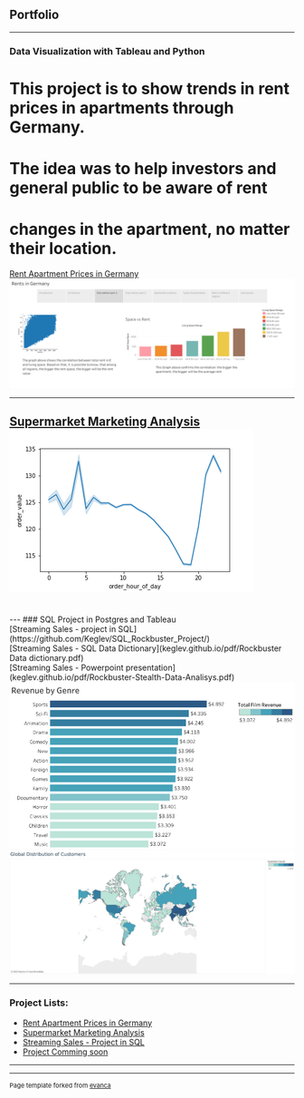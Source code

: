 ## Portfolio

---

### Data Visualization with Tableau and Python 

# This project is to show trends in rent prices in apartments through Germany. 
# The idea was to help investors and general public to be aware of rent
# changes in the apartment, no matter their location. 
[Rent Apartment Prices in Germany](/sample_page)
<img src="images/Rents in Germany (1).png?raw=true"/>


---
[Supermarket Marketing Analysis](https://github.com/Keglev/Instacart_project/)
<br>
<img src="images/ex4_10_line_order_value_day.png?raw=true"/>
---
<br>
---
### SQL Project in Postgres and Tableau
<br>
[Streaming Sales - project in SQL](https://github.com/Keglev/SQL_Rockbuster_Project/)
<br>
[Streaming Sales - SQL Data Dictionary](keglev.github.io/pdf/Rockbuster Data dictionary.pdf)
<br>
[Streaming Sales - Powerpoint presentation](keglev.github.io/pdf/Rockbuster-Stealth-Data-Analisys.pdf)
<br>
<img src="images/Revenue by Genre.png?raw=true"/>
<br>
<img src="images/Global Distribution of Customers.png?raw=true"/>

---

### Project Lists:

- [Rent Apartment Prices in Germany](https://github.com/Keglev/Germany-Rental-prices)
- [Supermarket Marketing Analysis](https://github.com/Keglev/Instacart_project)
- [Streaming Sales - Project in SQL](https://github.com/Keglev/SQL_Rockbuster_Project/)
- [Project Comming soon](http://example.com/)

---




---
<p style="font-size:11px">Page template forked from <a href="https://github.com/evanca/quick-portfolio">evanca</a></p>
<!-- Remove above link if you don't want to attibute -->
